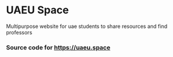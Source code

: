 # UAEU Space
Multipurpose website for uae students to share resources and find professors

### Source code for https://uaeu.space
